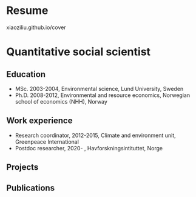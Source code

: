 # Resume
xiaoziliu.github.io/cover
# Quantitative social scientist

## Education
- MSc. 2003-2004, Environmental science, Lund University, Sweden
- Ph.D. 2008-2012, Environmental and resource economics, Norwegian school of economics (NHH), Norway
## Work experience
- Research coordinator, 2012-2015, Climate and environment unit, Greenpeace International
- Postdoc researcher, 2020- , Havforskningsintituttet, Norge 

## Projects

## Publications

